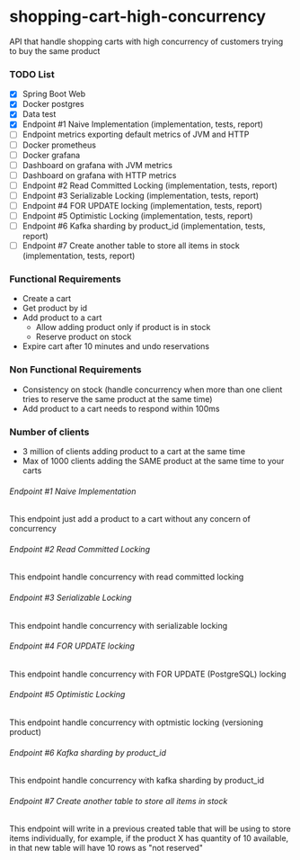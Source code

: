 # shopping-cart-high-concurrency
API that handle shopping carts with high concurrency of customers trying to buy the same product

### TODO List
- [X] Spring Boot Web
- [X] Docker postgres
- [X] Data test
- [X] Endpoint #1 Naive Implementation (implementation, tests, report)
- [ ] Endpoint metrics exporting default metrics of JVM and HTTP
- [ ] Docker prometheus
- [ ] Docker grafana
- [ ] Dashboard on grafana with JVM metrics
- [ ] Dashboard on grafana with HTTP metrics
- [ ] Endpoint #2 Read Committed Locking (implementation, tests, report)
- [ ] Endpoint #3 Serializable Locking (implementation, tests, report)
- [ ] Endpoint #4 FOR UPDATE locking (implementation, tests, report)
- [ ] Endpoint #5 Optimistic Locking (implementation, tests, report)
- [ ] Endpoint #6 Kafka sharding by product_id (implementation, tests, report)
- [ ] Endpoint #7 Create another table to store all items in stock (implementation, tests, report)

### Functional Requirements
- Create a cart
- Get product by id
- Add product to a cart
    - Allow adding product only if product is in stock
    - Reserve product on stock
- Expire cart after 10 minutes and undo reservations

### Non Functional Requirements
- Consistency on stock (handle concurrency when more than one client tries to reserve the same product at the same time)
- Add product to a cart needs to respond within 100ms

### Number of clients
- 3 million of clients adding product to a cart at the same time
- Max of 1000 clients adding the SAME product at the same time to your carts

###### Endpoint #1 Naive Implementation
This endpoint just add a product to a cart without any concern of concurrency

###### Endpoint #2 Read Committed Locking
This endpoint handle concurrency with read committed locking

###### Endpoint #3 Serializable Locking
This endpoint handle concurrency with serializable locking

###### Endpoint #4 FOR UPDATE locking
This endpoint handle concurrency with FOR UPDATE (PostgreSQL) locking

###### Endpoint #5 Optimistic Locking
This endpoint handle concurrency with optmistic locking (versioning product)

###### Endpoint #6 Kafka sharding by product_id
This endpoint handle concurrency with kafka sharding by product_id

###### Endpoint #7 Create another table to store all items in stock
This endpoint will write in a previous created table that will be using to store items individually, for example, if the product X has quantity of 10 available, in that new table will have 10 rows as "not reserved"